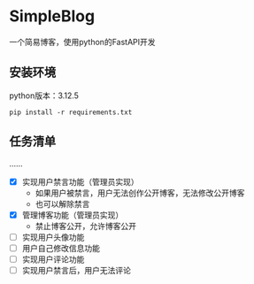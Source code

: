 # SimpleBlog

一个简易博客，使用python的FastAPI开发

## 安装环境

python版本：3.12.5

```shell
pip install -r requirements.txt
```

## 任务清单

……

- [x] 实现用户禁言功能（管理员实现）
  - 如果用户被禁言，用户无法创作公开博客，无法修改公开博客
  - 也可以解除禁言
- [x] 管理博客功能（管理员实现）
  - 禁止博客公开，允许博客公开
- [ ] 实现用户头像功能
- [ ] 用户自己修改信息功能
- [ ] 实现用户评论功能
- [ ] 实现用户禁言后，用户无法评论
